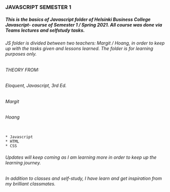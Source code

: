 ### JAVASCRIPT SEMESTER 1

##### This is the basics of Javascript folder of Helsinki Business College Javascript- course of Semester 1 / Spring 2021. All course was done via Teams lectures and selfstudy tasks.

###### JS folder is divided between two teachers: Margit / Hoang, in order to keep up with the tasks given and lessons learned. The folder is for learning purposes only.

###### THEORY FROM:

###### Eloquent, Javascript, 3rd Ed.

###### Margit

###### Hoang

```

* Javascript
* HTML
* CSS
```

###### Updates will keep coming as I am learning more in order to keep up the learning journey.

###### In addition to classes and self-study, I have learn and get inspiration from my brilliant classmates.
